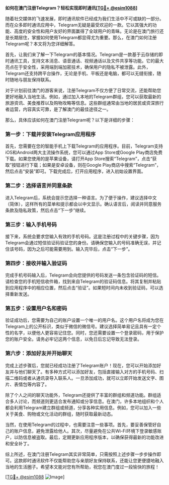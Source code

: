 **如何在澳门注册Telegram？轻松实现即时通讯[[TG💪+ @esim1088](https://t.me/s/esim1088)]**

随着社交媒体的飞速发展，即时通讯软件已经成为我们生活中不可或缺的一部分。而在众多即时通讯应用中，Telegram无疑是最受欢迎的一款。它以其强大的功能、高度的安全性和用户友好的界面赢得了全球用户的青睐。无论是在澳门旅行还是长期居住，掌握如何使用Telegram都显得尤为重要。那么，在澳门如何注册Telegram呢？本文将为您详细解答。

首先，让我们来了解一下Telegram的基本情况。Telegram是一款基于云存储的即时通讯工具，支持文本消息、语音通话、视频通话以及文件共享等功能。它的最大亮点在于安全性，采用端到端加密技术，确保用户的隐私不被泄露。此外，Telegram还支持跨平台操作，无论是手机、平板还是电脑，都可以无缝衔接，随时随地与朋友保持联系。

对于计划前往澳门的游客来说，注册Telegram不仅方便了日常交流，还能帮助您更好地融入当地生活。例如，通过加入本地的Telegram群组，您可以获取最新的旅游资讯、美食推荐以及购物攻略等信息。这些群组通常由当地的居民或资深旅行者运营，内容真实可靠，是了解澳门的最佳途径之一。

那么，具体应该如何在澳门注册Telegram呢？以下是详细的步骤：

### 第一步：下载并安装Telegram应用程序

首先，您需要在您的智能手机上下载Telegram的应用程序。目前，Telegram支持iOS和Android两大主流操作系统，您可以通过App Store或Google Play商店免费下载。如果您使用的是苹果设备，请打开App Store搜索“Telegram”，点击“获取”按钮进行下载；如果是安卓设备，则在Google Play商店中搜索“Telegram”，然后点击“安装”即可。下载完成后，打开应用程序，进入初始设置界面。

### 第二步：选择语言并同意条款

进入Telegram后，系统会提示您选择一种语言。为了便于操作，建议选择中文（简体），这样所有的菜单和提示都会以中文显示。确认语言后，阅读并同意服务条款及隐私政策，然后点击“下一步”继续。

### 第三步：输入手机号码

接下来，系统会要求您输入有效的手机号码。这是注册过程中的关键步骤，因为Telegram会通过短信验证码验证您的身份。请确保您输入的号码准确无误，并记住该号码，因为之后可能需要用到。输入完毕后，点击“下一步”。

### 第四步：接收并输入验证码

完成手机号码输入后，Telegram会向您提供的号码发送一条包含验证码的短信。请检查您的手机短信收件箱，找到来自Telegram的验证码信息。将其复制并粘贴到应用程序中的相应位置，然后点击“验证”。如果短时间内未收到验证码，可以选择重新发送。

### 第五步：设置用户名和密码

验证成功后，您需要为自己的账户设置一个唯一的用户名。这个用户名将成为您在Telegram上的公开标识，类似于微信的微信号。建议选择简单易记且具有一定个性的名字，以便他人更容易记住您。同时，您还需要设置一个登录密码，用于保护您的账户安全。请务必牢记这两个信息，以免日后忘记导致无法登录。

### 第六步：添加好友并开始聊天

完成上述步骤后，您就已经成功注册了Telegram账户！现在，您可以开始添加好友并与他们聊天了。有多种方式可以添加好友，包括直接输入对方的手机号码、扫描二维码或者从通讯录导入联系人。一旦添加成功，就可以立即开始发送文字、图片、表情包等内容了。

除了个人之间的聊天功能外，Telegram还提供了丰富的群组和频道功能。群组适合多人讨论，而频道则更适合发布通知或分享信息。在澳门，许多本地组织和个人都会利用Telegram建立群组或频道，分享各种实用信息。例如，您可以加入一些关于美食、购物或文化活动的群组，随时获取最新动态。

当然，在使用Telegram的过程中，也需要注意一些事项。首先，要妥善保管好自己的账户信息，避免泄露给他人。其次，尽量避免在公共Wi-Fi环境下登录敏感账户，以防信息被盗取。最后，定期更新应用程序版本，以确保获得最新的功能改进和安全补丁。

综上所述，在澳门注册Telegram其实非常简单，只需按照上述步骤一步步操作即可。这款即时通讯软件不仅能帮助您与亲朋好友保持联系，还能让您更便捷地融入当地的生活圈子。希望本文能对您有所帮助，祝您在澳门度过一段愉快的旅程！

[[TG💪+ @esim1088](https://t.me/s/esim1088) ![Image](https://i.postimg.cc/4NQfJmqS/Snipaste-2025-05-13-00-14-12.png)]